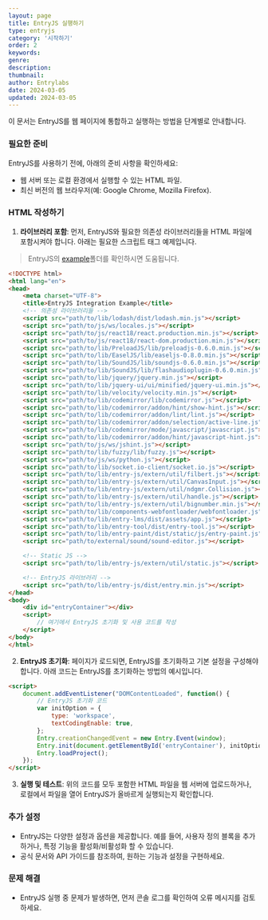 ```yaml
---
layout: page
title: EntryJS 실행하기
type: entryjs
category: '시작하기'
order: 2
keywords: 
genre: 
description: 
thumbnail: 
author: Entrylabs
date: 2024-03-05
updated: 2024-03-05
---
```


이 문서는 EntryJS를 웹 페이지에 통합하고 실행하는 방법을 단계별로 안내합니다.

### 필요한 준비

EntryJS를 사용하기 전에, 아래의 준비 사항을 확인하세요:

- 웹 서버 또는 로컬 환경에서 실행할 수 있는 HTML 파일.
- 최신 버전의 웹 브라우저(예: Google Chrome, Mozilla Firefox).


### HTML 작성하기

1. **라이브러리 포함**: 먼저, EntryJS와 필요한 의존성 라이브러리들을 HTML 파일에 포함시켜야 합니다. 아래는 필요한 스크립트 태그 예제입니다.

> EntryJS의 [example](https://github.com/entrylabs/entryjs/tree/develop/example)폴더를 확인하시면 도움됩니다.

```html
<!DOCTYPE html>
<html lang="en">
<head>
    <meta charset="UTF-8">
    <title>EntryJS Integration Example</title>
    <!-- 의존성 라이브러리들 -->
    <script src="path/to/lib/lodash/dist/lodash.min.js"></script>
    <script src="path/to/js/ws/locales.js"></script>
    <script src="path/to/js/react18/react.production.min.js"></script>
    <script src="path/to/js/react18/react-dom.production.min.js"></script>
    <script src="path/to/lib/PreloadJS/lib/preloadjs-0.6.0.min.js"></script>
    <script src="path/to/lib/EaselJS/lib/easeljs-0.8.0.min.js"></script>
    <script src="path/to/lib/SoundJS/lib/soundjs-0.6.0.min.js"></script>
    <script src="path/to/lib/SoundJS/lib/flashaudioplugin-0.6.0.min.js"></script>
    <script src="path/to/lib/jquery/jquery.min.js"></script>
    <script src="path/to/lib/jquery-ui/ui/minified/jquery-ui.min.js"></script>
    <script src="path/to/lib/velocity/velocity.min.js"></script>
    <script src="path/to/lib/codemirror/lib/codemirror.js"></script>
    <script src="path/to/lib/codemirror/addon/hint/show-hint.js"></script>
    <script src="path/to/lib/codemirror/addon/lint/lint.js"></script>
    <script src="path/to/lib/codemirror/addon/selection/active-line.js"></script>
    <script src="path/to/lib/codemirror/mode/javascript/javascript.js"></script>
    <script src="path/to/lib/codemirror/addon/hint/javascript-hint.js"></script>
    <script src="path/to/js/ws/jshint.js"></script>
    <script src="path/to/lib/fuzzy/lib/fuzzy.js"></script>
    <script src="path/to/js/ws/python.js"></script>
    <script src="path/to/lib/socket.io-client/socket.io.js"></script>
    <script src="path/to/lib/entry-js/extern/util/filbert.js"></script>
    <script src="path/to/lib/entry-js/extern/util/CanvasInput.js"></script>
    <script src="path/to/lib/entry-js/extern/util/ndgmr.Collision.js"></script>
    <script src="path/to/lib/entry-js/extern/util/handle.js"></script>
    <script src="path/to/lib/entry-js/extern/util/bignumber.min.js"></script>
    <script src="path/to/lib/components-webfontloader/webfontloader.js"></script>
    <script src="path/to/lib/entry-lms/dist/assets/app.js"></script>
    <script src="path/to/lib/entry-tool/dist/entry-tool.js"></script>
    <script src="path/to/lib/entry-paint/dist/static/js/entry-paint.js"></script>
    <script src="path/to/external/sound/sound-editor.js"></script>

    <!-- Static JS -->
    <script src="path/to/lib/entry-js/extern/util/static.js"></script>

    <!-- EntryJS 라이브러리 -->
    <script src="path/to/lib/entry-js/dist/entry.min.js"></script>
</head>
<body>
    <div id="entryContainer"></div>
    <script>
        // 여기에서 EntryJS 초기화 및 사용 코드를 작성
    </script>
</body>
</html>
```


2. **EntryJS 초기화**: 페이지가 로드되면, EntryJS를 초기화하고 기본 설정을 구성해야 합니다. 아래 코드는 EntryJS를 초기화하는 방법의 예시입니다.

```html
<script>
    document.addEventListener("DOMContentLoaded", function() {
        // EntryJS 초기화 코드
        var initOption = {
            type: 'workspace',
            textCodingEnable: true,
        };
        Entry.creationChangedEvent = new Entry.Event(window);
        Entry.init(document.getElementById('entryContainer'), initOption);
        Entry.loadProject();
    });
</script>
```

3. **실행 및 테스트**: 위의 코드를 모두 포함한 HTML 파일을 웹 서버에 업로드하거나, 로컬에서 파일을 열어 EntryJS가 올바르게 실행되는지 확인합니다.


### 추가 설정

- EntryJS는 다양한 설정과 옵션을 제공합니다. 예를 들어, 사용자 정의 블록을 추가하거나, 특정 기능을 활성화/비활성화 할 수 있습니다.
- 공식 문서와 API 가이드를 참조하여, 원하는 기능과 설정을 구현하세요.

### 문제 해결

- EntryJS 실행 중 문제가 발생하면, 먼저 콘솔 로그를 확인하여 오류 메시지를 검토하세요.